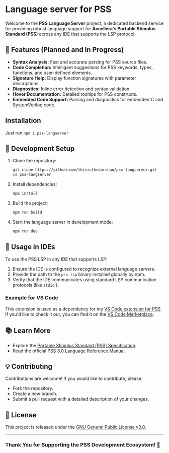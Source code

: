 # Language server for PSS

Welcome to the **PSS Language Server** project, a dedicated backend service for providing robust language support for **Accellera's Portable Stimulus Standard (PSS)** across any IDE that supports the LSP protocol.

## 🚀 Features (Planned and In Progress)

- **Syntax Analysis:** Fast and accurate parsing for PSS source files.
- **Code Completion:** Intelligent suggestions for PSS keywords, types, functions, and user-defined elements.
- **Signature Help:** Display function signatures with parameter descriptions.
- **Diagnostics:** Inline error detection and syntax validation.
- **Hover Documentation:** Detailed tooltips for PSS constructs.
- **Embedded Code Support:** Parsing and diagnostics for embedded C and SystemVerilog code.

## Installation

Just run `npm i pss-langserver`

## 🔧 Development Setup

1. Clone the repository:

   ```bash
   git clone https://github.com/thisisthedarshan/pss-langserver.git
   cd pss-langserver
   ```

2. Install dependencies:

   ```bash
   npm install
   ```

3. Build the project:

   ```bash
   npm run build
   ```

4. Start the language server in development mode:

   ```bash
   npm run dev
   ```

## 📑 Usage in IDEs

To use the PSS LSP in any IDE that supports LSP:

1. Ensure the IDE is configured to recognize external language servers.
2. Provide the path to the `pss-lsp` binary installed globally by npm.
3. Verify that the IDE communicates using standard LSP communication protocols (like `stdio` ).

### Example for VS Code

This extension is used as a dependency for my [VS Code extension for PSS](https://github.com/thisisthedarshan/vscode-pss). If you'd like to check it out, you can find it on the [VS Code Marketplace](https://marketplace.visualstudio.com/items?itemName=Darshan.dsp-vsc-pss).

## 📚 Learn More

- Explore the [Portable Stimulus Standard (PSS) Specification](https://www.accellera.org/activities/working-groups/portable-stimulus).
- Read the official [PSS 3.0 Language Reference Manual](https://www.accellera.org/images/downloads/standards/pss/Portable_Test_Stimulus_Standard_v3.0.pdf).

## 💡 Contributing

Contributions are welcome! If you would like to contribute, please:

- Fork the repository.
- Create a new branch.
- Submit a pull request with a detailed description of your changes.

## 📜 License

This project is released under the [GNU General Public License v3.0](LICENSE).

---

### Thank You for Supporting the PSS Development Ecosystem! 🎉
